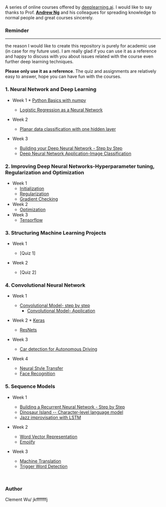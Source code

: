 

A series of online courses offered by [deeplearning.ai](https://www.deeplearning.ai/). I would like to say thanks to Prof. [**Andrew Ng**](www.andrewng.org) and his colleagues for spreading knowledge to normal people and great courses sincerely.  


### Reminder
-------------------
the reason I would like to create this repository is purely for academic use (in case for my future use). I am really glad if you can use it as a reference and happy to discuss with you about issues related with the course even further deep learning techniques. 

**Please only use it as a reference**. The quiz and assignments are relatively easy to answer, hope you can have fun with the courses.  


### 1. Neural Network and Deep Learning
* Week 1
        * [Python Basics with numpy](https://github.com/jkfffffffj/Deep-Learning-Specialization/blob/master/Neural%20Networks%20and%20Deep%20Learning/python%20basics%20with%20numpy/Python_Basics_With_Numpy_v3a.ipynb)
	* [Logistic Regression as a Neural Network](https://github.com/jkfffffffj/Deep-Learning-Specialization/blob/master/Neural%20Networks%20and%20Deep%20Learning/Logistic%20Regression%20as%20a%20Neural%20Network/Logistic_Regression_with_a_Neural_Network_mindset_v6a.ipynb)

* Week 2
	* [Planar data classification with one hidden layer](https://github.com/jkfffffffj/Deep-Learning-Specialization/blob/master/Neural%20Networks%20and%20Deep%20Learning/Planar%20data%20classification%20with%20one%20hidden%20layer/Planar_data_classification_with_onehidden_layer_v6c.ipynb)
* Week 3
	* [Building your Deep Neural Network - Step by Step](https://github.com/jkfffffffj/Deep-Learning-Specialization/blob/master/Neural%20Networks%20and%20Deep%20Learning/Buidling%20your%20Deep%20Neural%20Network%20-%20Step%20by%20Step/Building_your_Deep_Neural_Network_Step_by_Step_v8a.ipynb)
	* [Deep Neural Network Application-Image Classification](https://github.com/jkfffffffj/Deep-Learning-Specialization/blob/master/Neural%20Networks%20and%20Deep%20Learning/Deep%20Neural%20Network%20Application/Deep%2BNeural%2BNetwork%2B-%2BApplication%2Bv8.ipynb)
	
### 2. Improving Deep Neural Networks-Hyperparameter tuning, Regularization and Optimization
* Week 1
	* [Initialization](https://github.com/jkfffffffj/Deep-Learning-Specialization/blob/master/Improving%20Deep%20Neural%20Networks/Initialization/Initialization.ipynb)
	* [Regularization](https://github.com/jkfffffffj/Deep-Learning-Specialization/blob/master/Improving%20Deep%20Neural%20Networks/Regularization/Regularization_v2a.ipynb)
	* [Gradient Checking](https://github.com/jkfffffffj/Deep-Learning-Specialization/blob/master/Improving%20Deep%20Neural%20Networks/Gradient%20Checking/Gradient%2BChecking%2Bv1.ipynb)
* Week 2
	* [Optimization](https://github.com/jkfffffffj/Deep-Learning-Specialization/blob/master/Improving%20Deep%20Neural%20Networks/Optimization/Optimization_methods_v1b.ipynb)
* Week 3
	* [Tensorflow](https://github.com/jkfffffffj/Deep-Learning-Specialization/blob/master/Improving%20Deep%20Neural%20Networks/Tensorflow/TensorFlow_Tutorial_v3b.ipynb)
	
### 3. Structuring Machine Learning Projects
* Week 1
	* [Quiz 1]

* Week 2
	* [Quiz 2]

### 4. Convolutional Neural Network
* Week 1
	* [Convolutional Model- step by step](https://github.com/jkfffffffj/Deep-Learning-Specialization/blob/master/Convolutional%20Neural%20Networks/Convolutional%20Model/Convolution_model_Step_by_Step_v2a.ipynb)
        * [Convolutional Model- Application](https://github.com/jkfffffffj/Deep-Learning-Specialization/blob/master/Convolutional%20Neural%20Networks/Convolutional%20Model/Convolution_model_Application_v1a.ipynb)
* Week 2
        * [Keras](https://github.com/jkfffffffj/Deep-Learning-Specialization/blob/master/Convolutional%20Neural%20Networks/Keras/Keras_Tutorial_v2a.ipynb)
	* [ResNets](https://github.com/jkfffffffj/Deep-Learning-Specialization/blob/master/Convolutional%20Neural%20Networks/Residual%20Networks/Residual_Networks_v2a.ipynb)

* Week 3
	* [Car detection for Autonomous Driving](https://github.com/jkfffffffj/Deep-Learning-Specialization/blob/master/Convolutional%20Neural%20Networks/Car%20detection%20for%20Autonomous%20Driving/Autonomous_driving_application_Car_detection_v3a.ipynb)
* Week 4
	* [Neural Style Transfer](https://github.com/jkfffffffj/Deep-Learning-Specialization/blob/master/Convolutional%20Neural%20Networks/Neural%20Style%20Transfer/Art_Generation_with_Neural_Style_Transfer_v3a.ipynb)
	* [Face Recognition](https://github.com/jkfffffffj/Deep-Learning-Specialization/blob/master/Convolutional%20Neural%20Networks/Face%20Recognition/Face_Recognition_v3a.ipynb)

### 5. Sequence Models
* Week 1
	* [Building a Recurrent Neural Network - Step by Step](https://github.com/jkfffffffj/Deep-Learning-Specialization/blob/master/Sequence%20Models/Building%20a%20Recurrent%20Neural%20Network/Building_a_Recurrent_Neural_Network_Step_by_Step_v3a.ipynb)
	* [Dinosaur Island -- Character-level language model](https://github.com/jkfffffffj/Deep-Learning-Specialization/blob/master/Sequence%20Models/Character%20Level%20Language%20Model/Dinosaurus_Island_Character_level_language_model_final_v3a.ipynb)
	* [Jazz improvisation with LSTM](https://github.com/jkfffffffj/Deep-Learning-Specialization/blob/master/Sequence%20Models/Jazz%20improvisation%20with%20LSTM/Improvise_a_Jazz_Solo_with_an_LSTM_Network_v3a.ipynb)
* Week 2
	* [Word Vector Representation](https://github.com/jkfffffffj/Deep-Learning-Specialization/blob/master/Sequence%20Models/Word%20Vector%20Representation/Operations_on_word_vectors_v2a.ipynb)
	* [Emojify](https://github.com/jkfffffffj/Deep-Learning-Specialization/blob/master/Sequence%20Models/Emojify/Emojify_v2a.ipynb)

* Week 3
	* [Machine Translation](https://github.com/jkfffffffj/Deep-Learning-Specialization/blob/master/Sequence%20Models/Machine%20Translation/Neural_machine_translation_with_attention_v4a.ipynb)
	* [Trigger Word Detection](https://github.com/jkfffffffj/Deep-Learning-Specialization/tree/master/Sequence%20Models/Trigger%20word%20detection)

<br/>


### Author
Clement Wu/ jkfffffffj
